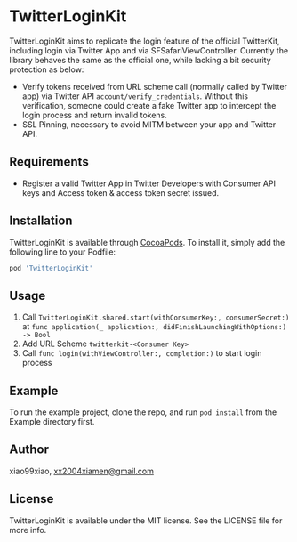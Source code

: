 # TwitterLoginKit

TwitterLoginKit aims to replicate the login feature of the official TwitterKit, including login via Twitter App and via SFSafariViewController. Currently the library behaves the same as the official one, while lacking a bit security protection as below:

* Verify tokens received from URL scheme call (normally called by Twitter app) via Twitter API `account/verify_credentials`. Without this verification, someone could create a fake Twitter app to intercept the login process and return invalid tokens.
* SSL Pinning, necessary to avoid MITM between your app and Twitter API.


## Requirements

* Register a valid Twitter App in Twitter Developers with Consumer API keys and Access token & access token secret issued.

## Installation

TwitterLoginKit is available through [CocoaPods](https://cocoapods.org). To install
it, simply add the following line to your Podfile:

```ruby
pod 'TwitterLoginKit'
```

## Usage

1. Call `TwitterLoginKit.shared.start(withConsumerKey:, consumerSecret:)` at `func application(_ application:, didFinishLaunchingWithOptions:) -> Bool`
2. Add URL Scheme `twitterkit-<Consumer Key>`
3. Call `func login(withViewController:, completion:)` to start login process

## Example

To run the example project, clone the repo, and run `pod install` from the Example directory first.

## Author

xiao99xiao, xx2004xiamen@gmail.com

## License

TwitterLoginKit is available under the MIT license. See the LICENSE file for more info.
